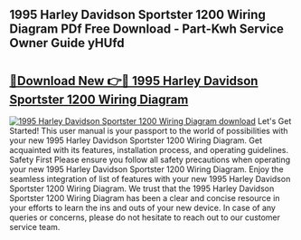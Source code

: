 ## 1995 Harley Davidson Sportster 1200 Wiring Diagram PDf Free Download - Part-Kwh Service Owner Guide yHUfd

# <h2><a href="http://dfsok1.blite.top/?on=1995+Harley+Davidson+Sportster+1200+Wiring+Diagram">🔗Download New 👉🔴 1995 Harley Davidson Sportster 1200 Wiring Diagram</a></h2>

[![1995 Harley Davidson Sportster 1200 Wiring Diagram download](https://i.imgur.com/lujVjoI.png)](http://dfsok1.blite.top/?on=1995+Harley+Davidson+Sportster+1200+Wiring+Diagram)
Let's Get Started! This user manual is your passport to the world of possibilities with your new 1995 Harley Davidson Sportster 1200 Wiring Diagram. Get acquainted with its features, installation process, and operating guidelines. Safety First Please ensure you follow all safety precautions when operating your new 1995 Harley Davidson Sportster 1200 Wiring Diagram. Enjoy the seamless integration of list of features with your new 1995 Harley Davidson Sportster 1200 Wiring Diagram. We trust that the 1995 Harley Davidson Sportster 1200 Wiring Diagram has been a clear and concise resource in your efforts to learn the ins and outs of your new device. In case of any queries or concerns, please do not hesitate to reach out to our customer service team.
